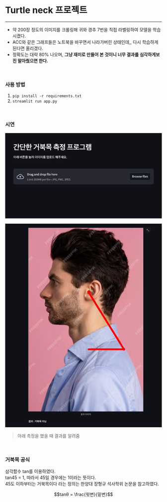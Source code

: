 # Turtle neck 프로젝트 
*** 
- 약 200장 정도의 이미지를 크롤링해 귀와 경추 7번을 직접 라벨링하여 모델을 학습시켰다.  
- ACC와 같은 그래프들은 노트북을 바꾸면서 나라가버린 상태인데,, 다시 학습하게 된다면 올리겠다.  
- 정확도는 대략 80% 나오며, **그냥 재미로 만들어 본 것이니 너무 결과를 심각하게보진 말아줬으면 한다.**

<br>

### 사용 방법 
1. `pip install -r requirements.txt`   
2. `streamlit run app.py`

<br>

### 시연
![img.png](img.png)

![img_1.png](img_1.png)  

> 아래 측정을 했을 때 결과를 알려줌 

<br>

### 거북목 공식 
삼각함수 tan를 이용하였다.   
tan45 = 1, 따라서 45일 경우에는 1이라는 뜻이다.   
45도 이하부터는 거북목이다 라는 정의는 한양대 장형규 석사학위 논문을 참고하였다.  

$$tanθ = \frac{윗변}{밑변}$$ 


